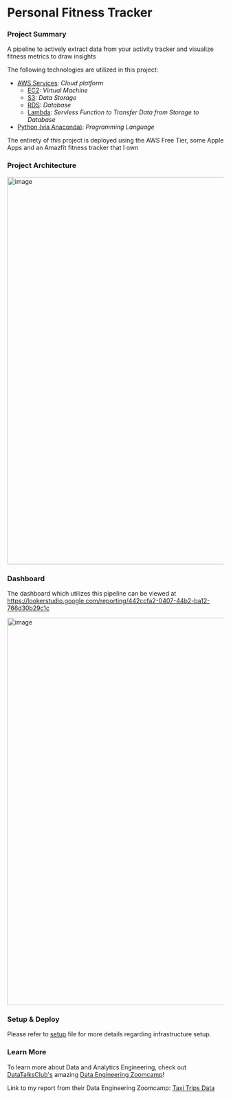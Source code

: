 # Personal Fitness Tracker

### Project Summary

A pipeline to actively extract data from your activity tracker and visualize fitness metrics to draw insights

The following technologies are utilized in this project:
- [AWS Services](https://aws.amazon.com/): *Cloud platform*
  - [EC2](https://aws.amazon.com/ec2/?nc2=h_ql_prod_fs_ec2): *Virtual Machine*
  - [S3](https://aws.amazon.com/s3/?nc2=h_ql_prod_fs_s3): *Data Storage*
  - [RDS](https://aws.amazon.com/rds/?nc2=h_ql_prod_fs_rds): *Database*
  - [Lambda](https://aws.amazon.com/lambda/): *Servless Function to Transfer Data from Storage to Database*
- [Python (via Anaconda)](https://www.anaconda.com/products/distribution): *Programming Language*

The entirety of this project is deployed using the AWS Free Tier, some Apple Apps and an Amazfit fitness tracker that I own

### Project Architecture

<img width="900" alt="image" src="https://user-images.githubusercontent.com/54712290/215350818-8b2a9321-13e6-4fc1-9220-7d3ceb5ae290.png">

### Dashboard

The dashboard which utilizes this pipeline can be viewed at https://lookerstudio.google.com/reporting/442ccfa2-0407-44b2-ba12-766d30b29c1c

<img width="900" alt="image" src="https://user-images.githubusercontent.com/54712290/215236893-57c4af7e-1698-461b-b669-f2fc906b9a7d.png">

### Setup & Deploy
Please refer to [setup](setup.md) file for more details regarding infrastructure setup.

### Learn More
To learn more about Data and Analytics Engineering, check out [DataTalksClub's](https://github.com/DataTalksClub) amazing [Data Engineering Zoomcamp](https://github.com/DataTalksClub/data-engineering-zoomcamp)!

Link to my report from their Data Engineering Zoomcamp: [Taxi Trips Data](https://datastudio.google.com/reporting/d9c8aab0-4ab9-4acf-9444-0135a1eda5ae)
